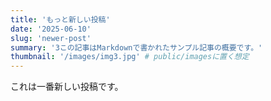 ```yaml
---
title: 'もっと新しい投稿'
date: '2025-06-10'
slug: 'newer-post'
summary: '3この記事はMarkdownで書かれたサンプル記事の概要です。'
thumbnail: '/images/img3.jpg' # public/imagesに置く想定
---
```


これは一番新しい投稿です。
